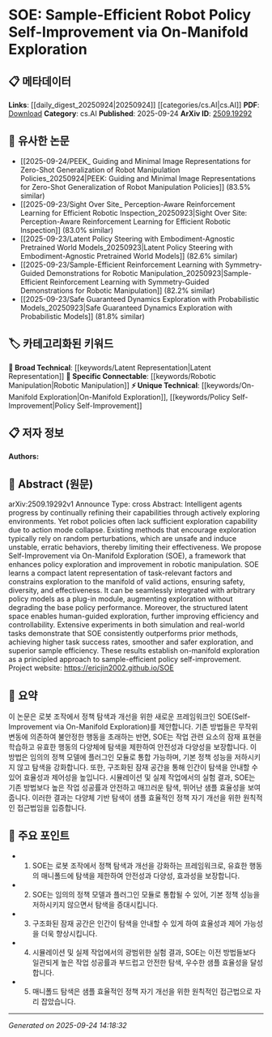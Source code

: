 <!-- KEYWORD_LINKING_METADATA:
{
  "processed_timestamp": "2025-09-24T14:18:32.962295",
  "vocabulary_version": "1.0",
  "selected_keywords": [
    "On-Manifold Exploration",
    "Latent Representation",
    "Robotic Manipulation",
    "Policy Self-Improvement"
  ],
  "rejected_keywords": [],
  "similarity_scores": {
    "On-Manifold Exploration": 0.8,
    "Latent Representation": 0.72,
    "Robotic Manipulation": 0.75,
    "Policy Self-Improvement": 0.77
  },
  "extraction_method": "AI_prompt_based",
  "budget_applied": true,
  "candidates_json": {
    "candidates": [
      {
        "surface": "On-Manifold Exploration",
        "canonical": "On-Manifold Exploration",
        "aliases": [
          "Manifold Exploration"
        ],
        "category": "unique_technical",
        "rationale": "This concept is central to the paper's approach and offers a novel method for enhancing exploration in robotic policies.",
        "novelty_score": 0.85,
        "connectivity_score": 0.65,
        "specificity_score": 0.9,
        "link_intent_score": 0.8
      },
      {
        "surface": "Latent Representation",
        "canonical": "Latent Representation",
        "aliases": [
          "Compact Latent Space"
        ],
        "category": "broad_technical",
        "rationale": "Latent representations are critical for understanding the structured space in which exploration occurs, linking to broader machine learning concepts.",
        "novelty_score": 0.55,
        "connectivity_score": 0.78,
        "specificity_score": 0.7,
        "link_intent_score": 0.72
      },
      {
        "surface": "Robotic Manipulation",
        "canonical": "Robotic Manipulation",
        "aliases": [
          "Robot Manipulation"
        ],
        "category": "specific_connectable",
        "rationale": "This is a specific application area for the proposed method, connecting to existing work in robotics.",
        "novelty_score": 0.6,
        "connectivity_score": 0.85,
        "specificity_score": 0.8,
        "link_intent_score": 0.75
      },
      {
        "surface": "Policy Self-Improvement",
        "canonical": "Policy Self-Improvement",
        "aliases": [
          "Self-Improving Policies"
        ],
        "category": "unique_technical",
        "rationale": "The concept of self-improvement in policies is a unique contribution of the paper, relevant for linking to adaptive learning strategies.",
        "novelty_score": 0.78,
        "connectivity_score": 0.7,
        "specificity_score": 0.85,
        "link_intent_score": 0.77
      }
    ],
    "ban_list_suggestions": [
      "action mode collapse",
      "random perturbations",
      "task success rates"
    ]
  },
  "decisions": [
    {
      "candidate_surface": "On-Manifold Exploration",
      "resolved_canonical": "On-Manifold Exploration",
      "decision": "linked",
      "scores": {
        "novelty": 0.85,
        "connectivity": 0.65,
        "specificity": 0.9,
        "link_intent": 0.8
      }
    },
    {
      "candidate_surface": "Latent Representation",
      "resolved_canonical": "Latent Representation",
      "decision": "linked",
      "scores": {
        "novelty": 0.55,
        "connectivity": 0.78,
        "specificity": 0.7,
        "link_intent": 0.72
      }
    },
    {
      "candidate_surface": "Robotic Manipulation",
      "resolved_canonical": "Robotic Manipulation",
      "decision": "linked",
      "scores": {
        "novelty": 0.6,
        "connectivity": 0.85,
        "specificity": 0.8,
        "link_intent": 0.75
      }
    },
    {
      "candidate_surface": "Policy Self-Improvement",
      "resolved_canonical": "Policy Self-Improvement",
      "decision": "linked",
      "scores": {
        "novelty": 0.78,
        "connectivity": 0.7,
        "specificity": 0.85,
        "link_intent": 0.77
      }
    }
  ]
}
-->

# SOE: Sample-Efficient Robot Policy Self-Improvement via On-Manifold Exploration

## 📋 메타데이터

**Links**: [[daily_digest_20250924|20250924]] [[categories/cs.AI|cs.AI]]
**PDF**: [Download](https://arxiv.org/pdf/2509.19292.pdf)
**Category**: cs.AI
**Published**: 2025-09-24
**ArXiv ID**: [2509.19292](https://arxiv.org/abs/2509.19292)

## 🔗 유사한 논문
- [[2025-09-24/PEEK_ Guiding and Minimal Image Representations for Zero-Shot Generalization of Robot Manipulation Policies_20250924|PEEK: Guiding and Minimal Image Representations for Zero-Shot Generalization of Robot Manipulation Policies]] (83.5% similar)
- [[2025-09-23/Sight Over Site_ Perception-Aware Reinforcement Learning for Efficient Robotic Inspection_20250923|Sight Over Site: Perception-Aware Reinforcement Learning for Efficient Robotic Inspection]] (83.0% similar)
- [[2025-09-23/Latent Policy Steering with Embodiment-Agnostic Pretrained World Models_20250923|Latent Policy Steering with Embodiment-Agnostic Pretrained World Models]] (82.6% similar)
- [[2025-09-23/Sample-Efficient Reinforcement Learning with Symmetry-Guided Demonstrations for Robotic Manipulation_20250923|Sample-Efficient Reinforcement Learning with Symmetry-Guided Demonstrations for Robotic Manipulation]] (82.2% similar)
- [[2025-09-23/Safe Guaranteed Dynamics Exploration with Probabilistic Models_20250923|Safe Guaranteed Dynamics Exploration with Probabilistic Models]] (81.8% similar)

## 🏷️ 카테고리화된 키워드
**🧠 Broad Technical**: [[keywords/Latent Representation|Latent Representation]]
**🔗 Specific Connectable**: [[keywords/Robotic Manipulation|Robotic Manipulation]]
**⚡ Unique Technical**: [[keywords/On-Manifold Exploration|On-Manifold Exploration]], [[keywords/Policy Self-Improvement|Policy Self-Improvement]]

## 📋 저자 정보

**Authors:** 

## 📄 Abstract (원문)

arXiv:2509.19292v1 Announce Type: cross 
Abstract: Intelligent agents progress by continually refining their capabilities through actively exploring environments. Yet robot policies often lack sufficient exploration capability due to action mode collapse. Existing methods that encourage exploration typically rely on random perturbations, which are unsafe and induce unstable, erratic behaviors, thereby limiting their effectiveness. We propose Self-Improvement via On-Manifold Exploration (SOE), a framework that enhances policy exploration and improvement in robotic manipulation. SOE learns a compact latent representation of task-relevant factors and constrains exploration to the manifold of valid actions, ensuring safety, diversity, and effectiveness. It can be seamlessly integrated with arbitrary policy models as a plug-in module, augmenting exploration without degrading the base policy performance. Moreover, the structured latent space enables human-guided exploration, further improving efficiency and controllability. Extensive experiments in both simulation and real-world tasks demonstrate that SOE consistently outperforms prior methods, achieving higher task success rates, smoother and safer exploration, and superior sample efficiency. These results establish on-manifold exploration as a principled approach to sample-efficient policy self-improvement. Project website: https://ericjin2002.github.io/SOE

## 📝 요약

이 논문은 로봇 조작에서 정책 탐색과 개선을 위한 새로운 프레임워크인 SOE(Self-Improvement via On-Manifold Exploration)를 제안합니다. 기존 방법들은 무작위 변동에 의존하여 불안정한 행동을 초래하는 반면, SOE는 작업 관련 요소의 잠재 표현을 학습하고 유효한 행동의 다양체에 탐색을 제한하여 안전성과 다양성을 보장합니다. 이 방법은 임의의 정책 모델에 플러그인 모듈로 통합 가능하며, 기본 정책 성능을 저하시키지 않고 탐색을 강화합니다. 또한, 구조화된 잠재 공간을 통해 인간이 탐색을 안내할 수 있어 효율성과 제어성을 높입니다. 시뮬레이션 및 실제 작업에서의 실험 결과, SOE는 기존 방법보다 높은 작업 성공률과 안전하고 매끄러운 탐색, 뛰어난 샘플 효율성을 보여줍니다. 이러한 결과는 다양체 기반 탐색이 샘플 효율적인 정책 자기 개선을 위한 원칙적인 접근법임을 입증합니다.

## 🎯 주요 포인트

- 1. SOE는 로봇 조작에서 정책 탐색과 개선을 강화하는 프레임워크로, 유효한 행동의 매니폴드에 탐색을 제한하여 안전성과 다양성, 효과성을 보장합니다.
- 2. SOE는 임의의 정책 모델과 플러그인 모듈로 통합될 수 있어, 기본 정책 성능을 저하시키지 않으면서 탐색을 증대시킵니다.
- 3. 구조화된 잠재 공간은 인간이 탐색을 안내할 수 있게 하여 효율성과 제어 가능성을 더욱 향상시킵니다.
- 4. 시뮬레이션 및 실제 작업에서의 광범위한 실험 결과, SOE는 이전 방법들보다 일관되게 높은 작업 성공률과 부드럽고 안전한 탐색, 우수한 샘플 효율성을 달성합니다.
- 5. 매니폴드 탐색은 샘플 효율적인 정책 자기 개선을 위한 원칙적인 접근법으로 자리 잡았습니다.


---

*Generated on 2025-09-24 14:18:32*